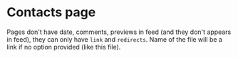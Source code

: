 # Contacts page

Pages don't have date, comments, previews in feed (and they don't appears in feed), they can only have `link` and `redirects`. Name of the file will be a link if no option provided (like this file).
